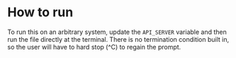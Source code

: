 # How to run

To run this on an arbitrary system, update the `API_SERVER` variable and then run the file directly at the terminal. There is no termination condition built in, so the user will have to hard stop (^C) to regain the prompt.
